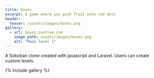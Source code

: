 ```yaml
---
title: boxes
excerpt: A game where you push fruit onto red dots
header:
  teaser: /assets/images/boxes.png
gallery:
  - url: boxes.suetlee.com
    image_path: assets/images/boxes.png
    alt: "Maze level 1"
---
```


A Sokoban clone created with javascript and Laravel. Users can create custom levels.

{% include gallery %}

